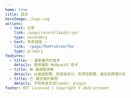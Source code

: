 ```yaml
---
home: true
title: 首页
heroImage: /logo.svg
actions:
  - text: 记录
    link: /page/record/JavaScript
    type: secondary
  - text: 奇奇怪怪 →
    link: '/page/TheProblem/The'
    type: primary
features:
  - title: 💡 最新最热的技术
    details: 使用最新 Webpack5 技术
  - title: 🛠️ 最细致讲解
    details: 从基础配置，到高级优化，到项目配置，最后到原理分析
  - title: 📦 最全面的案例
    details: 不同角度实现loader、plugin
footer: MIT Licensed | Copyright © 2022-present
---
```

